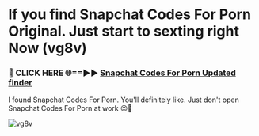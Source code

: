 # If you find Snapchat Codes For Porn Original. Just start to sexting right Now (vg8v)

<h3>🔴 CLICK HERE 🌐==►► <a href="https://tinyurl.com/mtbk5fxa" rel="nofollow">Snapchat Codes For Porn Updated finder</a></h3>

I found Snapchat Codes For Porn. You'll definitely like. Just don't open Snapchat Codes For Porn at work 😉💬

[![vg8v](https://i.imgur.com/Q8WKrnY.jpeg)](https://tinyurl.com/mtbk5fxa)

